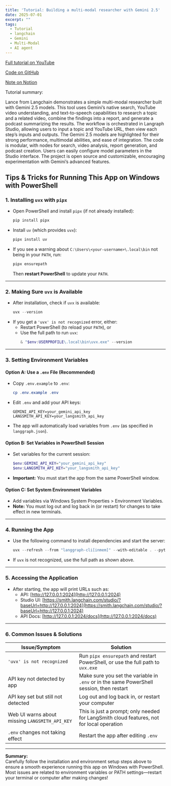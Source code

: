 ```yaml
---
title: 'Tutorial: Building a multi-modal researcher with Gemini 2.5'
date: 2025-07-01
excerpt: ""
tags:
  - Tutorial
  - langchain
  - Gemini
  - Multi-Modal  
  - AI agent
---
```

[Full tutorial on YouTube](https://www.youtube.com/watch?v=6Ww5uyS0tXw)

[Code on GitHub](https://github.com/langchain-ai/multi-modal-researcher)

[Note on Notion](https://mirror-feeling-d80.notion.site/Gemini-2-5-21e808527b1780c994fdde9349f448c3)

Tutorial summary:

Lance from Langchain demonstrates a simple multi-modal researcher built with Gemini 2.5 models. This tool uses Gemini’s native search, YouTube video understanding, and text-to-speech capabilities to research a topic and a related video, combine the findings into a report, and generate a podcast summarizing the results. The workflow is orchestrated in Langraph Studio, allowing users to input a topic and YouTube URL, then view each step’s inputs and outputs. The Gemini 2.5 models are highlighted for their strong performance, multimodal abilities, and ease of integration. The code is modular, with nodes for search, video analysis, report generation, and podcast creation. Users can easily configure model parameters in the Studio interface. The project is open source and customizable, encouraging experimentation with Gemini’s advanced features.

## Tips & Tricks for Running This App on Windows with PowerShell

### 1. Installing `uvx` with `pipx`

- Open PowerShell and install `pipx` (if not already installed):
  ```powershell
  pip install pipx
  ```
- Install `uv` (which provides `uvx`):
  ```powershell
  pipx install uv
  ```
- If you see a warning about `C:\Users\<your-username>\.local\bin` not being in your `PATH`, run:
  ```powershell
  pipx ensurepath
  ```
  Then **restart PowerShell** to update your `PATH`.

---

### 2. Making Sure `uvx` is Available

- After installation, check if `uvx` is available:
  ```powershell
  uvx --version
  ```
- If you get a `'uvx' is not recognized` error, either:
  - Restart PowerShell (to reload your `PATH`), or
  - Use the full path to run `uvx`:
    ```powershell
    & "$env:USERPROFILE\.local\bin\uvx.exe" --version
    ```

---

### 3. Setting Environment Variables

#### Option A: Use a `.env` File (Recommended)
- Copy `.env.example` to `.env`:
  ```powershell
  cp .env.example .env
  ```
- Edit `.env` and add your API keys:
  ```
  GEMINI_API_KEY=your_gemini_api_key
  LANGSMITH_API_KEY=your_langsmith_api_key
  ```
- The app will automatically load variables from `.env` (as specified in `langgraph.json`).

#### Option B: Set Variables in PowerShell Session
- Set variables for the current session:
  ```powershell
  $env:GEMINI_API_KEY="your_gemini_api_key"
  $env:LANGSMITH_API_KEY="your_langsmith_api_key"
  ```
- **Important:** You must start the app from the same PowerShell window.

#### Option C: Set System Environment Variables
- Add variables via Windows System Properties > Environment Variables.
- **Note:** You must log out and log back in (or restart) for changes to take effect in new terminals.

---

### 4. Running the App

- Use the following command to install dependencies and start the server:
  ```powershell
  uvx --refresh --from "langgraph-cli[inmem]" --with-editable . --python 3.11 langgraph dev --allow-blocking
  ```
- If `uvx` is not recognized, use the full path as shown above.

---

### 5. Accessing the Application

- After starting, the app will print URLs such as:
  - API: [http://127.0.0.1:2024](http://127.0.0.1:2024)
  - Studio UI: [https://smith.langchain.com/studio/?baseUrl=http://127.0.0.1:2024](https://smith.langchain.com/studio/?baseUrl=http://127.0.0.1:2024)
  - API Docs: [http://127.0.0.1:2024/docs](http://127.0.0.1:2024/docs)

---

### 6. Common Issues & Solutions

| Issue/Symptom                                  | Solution                                                                                  |
|------------------------------------------------|-------------------------------------------------------------------------------------------|
| `'uvx' is not recognized`                      | Run `pipx ensurepath` and restart PowerShell, or use the full path to `uvx.exe`           |
| API key not detected by app                    | Make sure you set the variable in `.env` or in the same PowerShell session, then restart  |
| API key set but still not detected             | Log out and log back in, or restart your computer                                         |
| Web UI warns about missing `LANGSMITH_API_KEY` | This is just a prompt; only needed for LangSmith cloud features, not for local operation  |
| `.env` changes not taking effect               | Restart the app after editing `.env`                                                      |

---

**Summary:**  
Carefully follow the installation and environment setup steps above to ensure a smooth experience running this app on Windows with PowerShell. Most issues are related to environment variables or PATH settings—restart your terminal or computer after making changes!